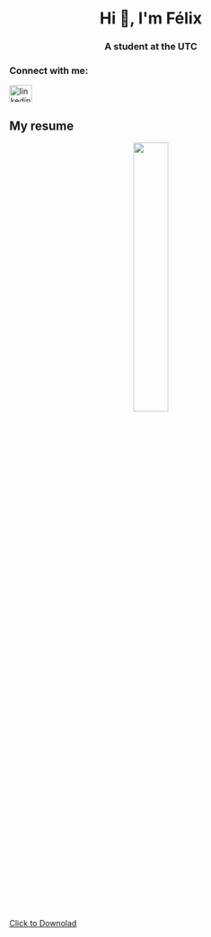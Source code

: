 <h1 align="center">Hi 👋, I'm Félix</h1>
<h3 align="center">A student at the UTC</h3>

<h3 align="left">Connect with me:</h3>
<p align="left">
<a href="https://linkedin.com/in/linkedin.com/in/félix-liburski-726257239" target="blank"><img align="center" src="https://raw.githubusercontent.com/rahuldkjain/github-profile-readme-generator/master/src/images/icons/Social/linked-in-alt.svg" alt="linkedin.com/in/félix-liburski-726257239" height="30" width="40" /></a>
</p>

## My resume
<p style="text-align:center;"><img width="35%" src="https://user-images.githubusercontent.com/94796720/224942235-25808bb0-253f-4de2-9883-68f195dea670.png"></p>

[Click to Downolad](https://github.com/felixlbr/felixlbr/files/10966179/LIBURSKI_Felix-CV.pdf)
